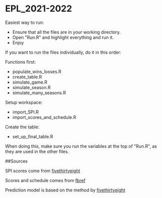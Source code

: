 # EPL_2021-2022

Easiest way to run: 
* Ensure that all the files are in your working directory.
* Open "Run.R" and highlight everything and run it.
* Enjoy  


If you want to run the files individually, do it in this order:  

Functions first:  
* populate_wins_losses.R
* create_table.R
* simulate_game.R
* simulate_season.R
* simulate_many_seasons.R

Setup workspace:  
* import_SPI.R
* import_scores_and_schedule.R

Create the table:
* set_up_final_table.R

When doing this, make sure you run the variables at the top of "Run.R", as they are used in the other files.

##Sources 

SPI scores come from [fivethirtyeight](https://projects.fivethirtyeight.com/soccer-predictions/premier-league/)  

Scores and schedule comes from [fbref](https://fbref.com/en/comps/9/schedule/Premier-League-Scores-and-Fixtures)  

Prediction model is based on the method by [fivethirtyeight](https://fivethirtyeight.com/methodology/how-our-club-soccer-predictions-work/)


